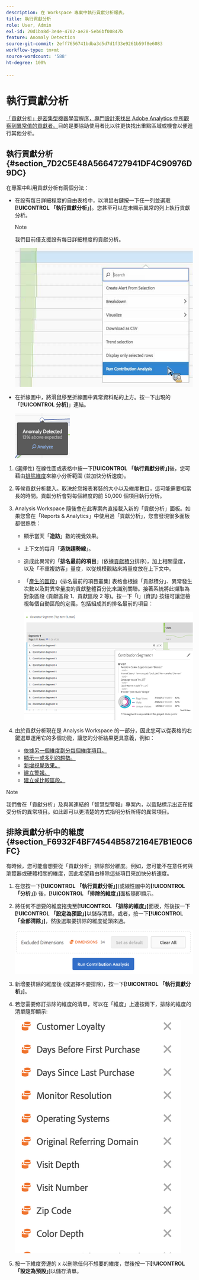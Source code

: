```yaml
---
description: 在 Workspace 專案中執行貢獻分析報表。
title: 執行貢獻分析
role: User, Admin
exl-id: 20d1ba8d-3e4e-4702-ae28-5eb6bf00847b
feature: Anomaly Detection
source-git-commit: 2eff7656741bdba3d5d7d1f33e9261b59f8e6083
workflow-type: tm+mt
source-wordcount: '588'
ht-degree: 100%

---
```


# 執行貢獻分析

[「貢獻分析」是密集型機器學習程序，專門設計來找出 Adobe Analytics 中所觀察到異常值的貢獻者。](/help/analyze/analysis-workspace/c-anomaly-detection/anomaly-detection.md#contribution-analysis)目的是要協助使用者比以往更快找出重點區域或機會以便進行其他分析。

## 執行貢獻分析 {#section_7D2C5E48A5664727941DF4C90976D9DC}

在專案中叫用貢獻分析有兩個分法：

* 在設有每日詳細程度的自由表格中，以滑鼠右鍵按一下任一列並選取&#x200B;**[!UICONTROL 「執行貢獻分析」]**。您甚至可以在未顯示異常的列上執行貢獻分析。

  >[!NOTE]
  >
  >我們目前僅支援設有每日詳細程度的貢獻分析。

  ![](assets/run_ca.png)

* 在折線圖中，將滑鼠移至折線圖中異常資料點的上方。按一下出現的「**[!UICONTROL 分析]**」連結。

  ![](assets/contribution-analysis.png)

1. (選擇性) 在線性圖或表格中按一下&#x200B;**[!UICONTROL 「執行貢獻分析」]**&#x200B;後，您可藉由[排除維度](#section_F6932F4BF74544B5872164E7B1E0C6FC)來縮小分析範圍 (並加快分析速度)。

1. 等候貢獻分析載入。取決於您報表套裝的大小以及維度數目，這可能需要相當長的時間。貢獻分析會對每個維度的前 50,000 個項目執行分析。
1. Analysis Workspace 隨後會在此專案內直接載入新的「貢獻分析」面板。如果您曾在「Reports &amp; Analytics」中使用過「貢獻分析」，您會發現很多面板都很熟悉：

   * 顯示當天「**造訪**」數的視覺效果。
   * 上下文的每月「**造訪趨勢線**」。
   * 造成此異常的「**排名最前的項目**」(依據[貢獻積分](/help/analyze/analysis-workspace/c-anomaly-detection/anomaly-detection.md#contribution-analysis)排序)，加上相關量度，以及「不重複訪客」量度，以從規模觀點來將量度放在上下文中。

   * 「[產生的區段](https://experienceleague.adobe.com/docs/analytics/components/segmentation/segmentation-workflow/seg-build.html?lang=zh-Hant)」(排名最前的項目叢集) 表格會根據「貢獻積分」、異常發生次數以及對異常量度的貢獻整體百分比來識別關聯。接著系統將此擷取為對象區段 (貢獻區段 1、貢獻區段 2 等)。按一下「i」(資訊) 按鈕可讓您檢視每個自動區段的定義，包括組成其的排名最前的項目：

     ![](assets/auto_segment.png)

1. 由於貢獻分析現在是 Analysis Workspace 的一部分，因此您可以從表格的右鍵選單運用它的多個功能，讓您的分析結果更具意義，例如：

   * [依據另一個維度劃分每個維度項目。](/help/analyze/analysis-workspace/components/dimensions/t-breakdown-fa.md)
   * [顯示一或多列的趨勢。](/help/analyze/analysis-workspace/home.md#section_34930C967C104C2B9092BA8DCF2BF81A)
   * [新增視覺效果。](/help/analyze/analysis-workspace/visualizations/freeform-analysis-visualizations.md)
   * [建立警報。](/help/components/c-alerts/intellligent-alerts.md)
   * [建立或比較區段。](/help/analyze/analysis-workspace/c-panels/c-segment-comparison/segment-comparison.md)

>[!NOTE]
>
>我們會在「貢獻分析」及與其連結的「智慧型警報」專案內，以藍點標示出正在接受分析的異常項目。如此即可以更清楚的方式指明分析所得的異常項目。

## 排除貢獻分析中的維度 {#section_F6932F4BF74544B5872164E7B1E0C6FC}

有時候，您可能會想要從「貢獻分析」排除部分維度。例如，您可能不在意任何與瀏覽器或硬體相關的維度，因此希望藉由移除這些項目來加快分析速度。

1. 在您按一下&#x200B;**[!UICONTROL 「執行貢獻分析」]**(或線性圖中的&#x200B;**[!UICONTROL 「分析」]**) 後，**[!UICONTROL 「排除的維度」]**&#x200B;面板隨即顯示。

1. 將任何不想要的維度拖曳至&#x200B;**[!UICONTROL 「排除的維度」]**&#x200B;面板，然後按一下&#x200B;**[!UICONTROL 「設定為預設」]**&#x200B;以儲存清單。或者，按一下&#x200B;**[!UICONTROL 「全部清除」]**，然後選取要排除的維度從頭來過。

   ![](assets/exclude_dimensions.png)

1. 新增要排除的維度後 (或選擇不要排除)，按一下&#x200B;**[!UICONTROL 「執行貢獻分析」]**。
1. 若您需要修訂排除的維度的清單，可以在「維度」上連按兩下，排除的維度的清單隨即顯示:

   ![](assets/excluded-dimensions.png)

1. 按一下維度旁邊的 x 以刪除任何不想要的維度，然後按一下&#x200B;**[!UICONTROL 「設定為預設」]**&#x200B;以儲存清單。
